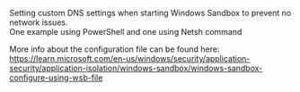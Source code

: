Setting custom DNS settings when starting Windows Sandbox to prevent no network issues.   
One example using PowerShell and one using Netsh command  

More info about the configuration file can be found here:
https://learn.microsoft.com/en-us/windows/security/application-security/application-isolation/windows-sandbox/windows-sandbox-configure-using-wsb-file
